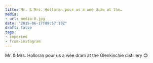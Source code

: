 ```yaml
---
title: Mr. & Mrs. Holloran pour us a wee dram at the…
media:
- url: media-0.jpg
date: "2019-06-17T09:57:19Z"
draft: false
tags:
- imported
- from-instagram
---
```

Mr. & Mrs. Holloran pour us a wee dram at the Glenkinchie distillery 😍
